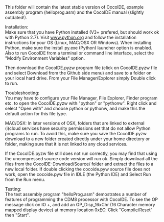 This folder will contain the latest stable version of CocoIDE, example assembly program (helloprog.asm) and the CocoIDE manual (slightly outdated!). 


Installation:  
Make sure that you have Python installed (V3+ prefered, but should work ok with Python 2.7). Visit www.python.org and follow the installation instructions for your OS (Linux, MAC/OSX OR Windows). When installing Python, make sure the install py.exe (Python) launcher option is enabled. Also to run CocoIDE from a terminal or command line interface, select the "Modify Environment Variables" option.


Then download the CocoIDE.pyzw program file (click on CocoIDE.pyzw file and select Download from the Github side menu) and save to a folder on your local hard drive. From your File Manager/Explorer simply Double click to run. 


Troubleshooting:  
You may have to configure your File Manager, File Explorer, Finder program etc. to open the CocoIDE.pyzw with "python" or "pythonw". Right click and select "Open with" and choose python or pythonw, and make this the default action for this file type.

MAC/OSX: In later versions of OSX, folders that are linked to external (i)cloud services have security permissions set that do not allow Python programs to run. To avoid this, make sure you save the CocoIDE.pyzw download to a new folder created directly under your home directory or folder, making sure that it is not linked to any cloud services. 

If the CocoIDE.pyzw file still does not run correctly, you may find that using the uncompressed source code version will run ok. Simply download all the files from the CocoIDE-Download/Source/ folder and extract the files to a new local folder. If double clicking the cocoide.pyw source file does not work, open the cocoide.pyw file in IDLE (the Python IDE) and Select Run from the Run menu.


Testing:  
The test assembly program "helloProg.asm" demostrates a number of features of programming the CDM8 processor with CocoIDE. To see the OP message click on IO +, and add an OP_Disp_16xChr (16 Character memory mapped display device) at memory location 0xEO. Click "Compile/Reset" then "Start".

